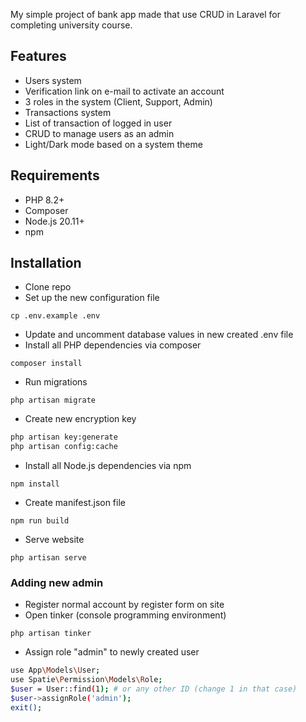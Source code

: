 My simple project of bank app made that use CRUD in Laravel for completing university course.

## Features

- Users system
- Verification link on e-mail to activate an account
- 3 roles in the system (Client, Support, Admin)
- Transactions system
- List of transaction of logged in user
- CRUD to manage users as an admin
- Light/Dark mode based on a system theme

## Requirements
- PHP 8.2+
- Composer
- Node.js 20.11+
- npm

## Installation

- Clone repo
- Set up the new configuration file
``` 
cp .env.example .env 
```
- Update and uncomment database values in new created .env file
- Install all PHP dependencies via composer
```
composer install
```
- Run migrations
```
php artisan migrate
```
- Create new encryption key
```bash
php artisan key:generate
php artisan config:cache
```
- Install all Node.js dependencies via npm
```
npm install
```
- Create manifest.json file
```
npm run build
```
- Serve website
```
php artisan serve
```

### Adding new admin
- Register normal account by register form on site
- Open tinker (console programming environment)
```
php artisan tinker
```
- Assign role "admin" to newly created user
```bash
use App\Models\User;
use Spatie\Permission\Models\Role;
$user = User::find(1); # or any other ID (change 1 in that case)
$user->assignRole('admin');
exit();
```